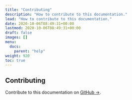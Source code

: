 ```yaml
---
title: "Contributing"
description: "How to contribute to this documentation."
lead: "How to contribute to this documentation."
date: 2020-10-06T08:49:31+00:00
lastmod: 2020-10-06T08:49:31+00:00
draft: false
images: []
menu:
  docs:
    parent: "help"
weight: 920
toc: true
---
```


## Contributing

Contribute to this documentation on [GitHub →][github-repo].

<!-- Link definitions -->

[github-repo]: https://github.com/OBDS-Training/Help
